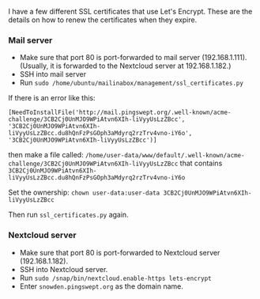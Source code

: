 I have a few different SSL certificates that use Let's Encrypt. These are the details on how to renew the certificates when they expire.

### Mail server ###

* Make sure that port 80 is port-forwarded to mail server (192.168.1.111). (Usually, it is forwarded to the Nextcloud server at 192.168.1.182.)
* SSH into mail server
* Run `sudo /home/ubuntu/mailinabox/management/ssl_certificates.py`

If there is an error like this: 

    [NeedToInstallFile('http://mail.pingswept.org/.well-known/acme-challenge/3CB2Cj0UnMJO9WPiAtvn6XIh-liVyyUsLzZBcc', '3CB2Cj0UnMJO9WPiAtvn6XIh-liVyyUsLzZBcc.du8hQnFzPsGOph3aMdyrq2rzTrv4vno-iY6o', '3CB2Cj0UnMJO9WPiAtvn6XIh-liVyyUsLzZBcc')]

then make a file called: `/home/user-data/www/default/.well-known/acme-challenge/3CB2Cj0UnMJO9WPiAtvn6XIh-liVyyUsLzZBcc` that contains `3CB2Cj0UnMJO9WPiAtvn6XIh-liVyyUsLzZBcc.du8hQnFzPsGOph3aMdyrq2rzTrv4vno-iY6o`

Set the ownership: `chown user-data:user-data 3CB2Cj0UnMJO9WPiAtvn6XIh-liVyyUsLzZBcc`

Then run `ssl_certificates.py` again.

### Nextcloud server ###

* Make sure that port 80 is port-forwarded to Nextcloud server (192.168.1.182).
* SSH into Nextcloud server.
* Run `sudo /snap/bin/nextcloud.enable-https lets-encrypt`
* Enter `snowden.pingswept.org` as the domain name.
